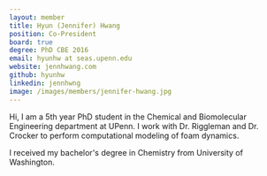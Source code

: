 ```yaml
---
layout: member
title: Hyun (Jennifer) Hwang
position: Co-President
board: true
degree: PhD CBE 2016
email: hyunhw at seas.upenn.edu
website: jennhwang.com
github: hyunhw
linkedin: jennhwng
image: /images/members/jennifer-hwang.jpg
---
```


Hi, I am a 5th year PhD student in the Chemical and Biomolecular Engineering department at UPenn. I work with Dr. Riggleman and Dr. Crocker to perform computational modeling of foam dynamics.

I received my bachelor's degree in Chemistry from University of Washington.
